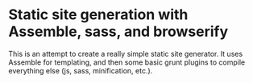 # Static site generation with Assemble, sass, and browserify

This is an attempt to create a really simple static site generator. It uses Assemble for templating, and then some basic grunt plugins to compile everything else (js, sass, minification, etc.).
